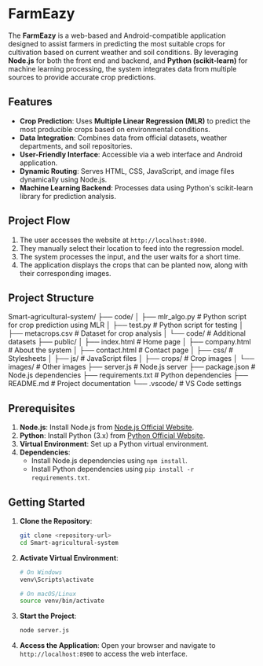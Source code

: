 # FarmEazy

The **FarmEazy** is a web-based and Android-compatible application designed to assist farmers in predicting the most suitable crops for cultivation based on current weather and soil conditions. By leveraging **Node.js** for both the front end and backend, and **Python (scikit-learn)** for machine learning processing, the system integrates data from multiple sources to provide accurate crop predictions.

## Features

- **Crop Prediction**: Uses **Multiple Linear Regression (MLR)** to predict the most producible crops based on environmental conditions.
- **Data Integration**: Combines data from official datasets, weather departments, and soil repositories.
- **User-Friendly Interface**: Accessible via a web interface and Android application.
- **Dynamic Routing**: Serves HTML, CSS, JavaScript, and image files dynamically using Node.js.
- **Machine Learning Backend**: Processes data using Python's scikit-learn library for prediction analysis.

## Project Flow

1. The user accesses the website at `http://localhost:8900`.
2. They manually select their location to feed into the regression model.
3. The system processes the input, and the user waits for a short time.
4. The application displays the crops that can be planted now, along with their corresponding images.

## Project Structure

Smart-agricultural-system/
├── code/
│ ├── mlr_algo.py # Python script for crop prediction using MLR
│ ├── test.py # Python script for testing
│ ├── metacrops.csv # Dataset for crop analysis
│ └── code/ # Additional datasets
├── public/
│ ├── index.html # Home page
│ ├── company.html # About the system
│ ├── contact.html # Contact page
│ ├── css/ # Stylesheets
│ ├── js/ # JavaScript files
│ ├── crops/ # Crop images
│ └── images/ # Other images
├── server.js # Node.js server
├── package.json # Node.js dependencies
├── requirements.txt # Python dependencies
├── README.md # Project documentation
└── .vscode/ # VS Code settings

## Prerequisites

1. **Node.js**: Install Node.js from [Node.js Official Website](https://nodejs.org/).
2. **Python**: Install Python (3.x) from [Python Official Website](https://www.python.org/).
3. **Virtual Environment**: Set up a Python virtual environment.
4. **Dependencies**:
   - Install Node.js dependencies using `npm install`.
   - Install Python dependencies using `pip install -r requirements.txt`.

## Getting Started

1. **Clone the Repository**:

   ```bash
   git clone <repository-url>
   cd Smart-agricultural-system
   ```

2. **Activate Virtual Environment**:

   ```bash
   # On Windows
   venv\Scripts\activate

   # On macOS/Linux
   source venv/bin/activate
   ```

3. **Start the Project**:

   ```bash
   node server.js
   ```

4. **Access the Application**:
   Open your browser and navigate to `http://localhost:8900` to access the web interface.
